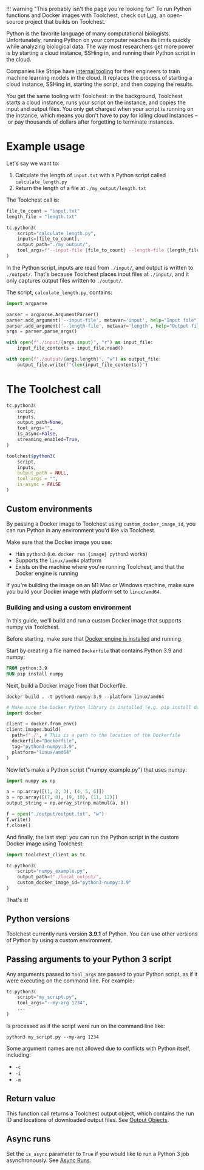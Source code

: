 !!! warning "This probably isn't the page you're looking for"
    To run Python functions and Docker images with Toolchest, check out [Lug](https://lug.dev), an open-source 
    project that builds on Toolchest.


Python is the favorite language of many computational biologists. Unfortunately, running Python on your computer reaches its limits quickly while analyzing biological data. The way most researchers get more power is by starting a cloud instance, SSHing in, and running their Python script in the cloud.

Companies like Stripe have [internal tooling](https://stripe.com/blog/railyard-training-models) for their engineers to train machine learning models in the cloud. It replaces the process of starting a cloud instance, SSHing in, starting the script, and then copying the results.

You get the same tooling with Toolchest: in the background, Toolchest starts a cloud instance, runs your script on the instance, and copies the input and output files. You only get charged when your script is running on the instance, which means you don't have to pay for idling cloud instances – or pay thousands of dollars after forgetting to terminate instances.

Example usage
=============

Let's say we want to:

1. Calculate the length of `input.txt` with a Python script called `calculate_length.py`
2. Return the length of a file at `./my_output/length.txt`

The Toolchest call is:

```python
file_to_count = "input.txt"
length_file = "length.txt"

tc.python3(
    script="calculate_length.py",
    inputs=[file_to_count],
    output_path="./my_output/",
    tool_args=f"--input-file {file_to_count} --length-file {length_file}",
)
```

In the Python script, inputs are read from `./input/`, and output is written to `./output/`. That's because Toolchest places input files at `./input/`, and it only captures output files written to `./output/`.

The script, `calculate_length.py`, contains:

```python
import argparse

parser = argparse.ArgumentParser()
parser.add_argument('--input-file', metavar='input', help="Input file")
parser.add_argument('--length-file', metavar='length', help="Output file")
args = parser.parse_args()

with open(f"./input/{args.input}", "r") as input_file:
    input_file_contents = input_file.read()

with open(f"./output/{args.length}", "w") as output_file:
    output_file.write(f"{len(input_file_contents)}")
```

The Toolchest call
==================

```python
tc.python3(
  	script,
  	inputs,
  	output_path=None,
  	tool_args="",
  	is_async=False,
  	streaming_enabled=True,
)
```
```r
toolchest$python3(
    script,
  	inputs,
  	output_path = NULL,
  	tool_args = "",
  	is_async = FALSE
)
```

Custom environments
-------------------

By passing a Docker image to Toolchest using `custom_docker_image_id`, you can run Python in any environment you'd like via Toolchest.

Make sure that the Docker image you use:

- Has `python3` (i.e. `docker run {image} python3` works)
- Supports the `linux/amd64` platform
- Exists on the machine where you're running Toolchest, and that the Docker engine is running

If you're building the image on an M1 Mac or Windows machine, make sure you build your Docker image with platform set to `linux/amd64`.

### Building and using a custom environment

In this guide, we'll build and run a custom Docker image that supports numpy via Toolchest.

Before starting, make sure that [Docker engine is installed](https://docs.docker.com/engine/install/) and running.

Start by creating a file named `Dockerfile` that contains Python 3.9 and numpy:

```dockerfile Dockerfile
FROM python:3.9
RUN pip install numpy
```

Next, build a Docker image from that Dockerfile.

```shell
docker build . -t python3-numpy:3.9 --platform linux/amd64
```
```python
# Make sure the Docker Python library is installed (e.g. pip install docker)
import docker 

client = docker.from_env()
client.images.build(
  path=f"./", # This is a path to the location of the Dockerfile
  dockerfile="Dockerfile",
  tag="python3-numpy:3.9",
  platform="linux/amd64"
) 
```

Now let's make a Python script ("numpy_example.py") that uses numpy:

```python
import numpy as np

a = np.array([(1, 2, 3), (4, 5, 6)])
b = np.array([(7, 8), (9, 10), (11, 12)])
output_string = np.array_str(np.matmul(a, b))

f = open("./output/output.txt", "w")
f.write()
f.close()
```

And finally, the last step: you can run the Python script in the custom Docker image using Toolchest:

```python
import toolchest_client as tc

tc.python3(
    script="numpy_example.py",
    output_path=f"./local_output/",
    custom_docker_image_id="python3-numpy:3.9"
)
```

 That's it!

Python versions
---------------

Toolchest currently runs version **3.9.1** of Python. You can use other versions of Python by using a custom environment.

Passing arguments to your Python 3 script
-----------------------------------------

Any arguments passed to `tool_args` are passed to your Python script, as if it were executing on the command line. For example:

```python
tc.python3(
    script="my_script.py",
    tool_args="--my-arg 1234",
    ...
)
```

Is processed as if the script were run on the command line like:

```shell
python3 my_script.py --my-arg 1234
```

Some argument names are not allowed due to conflicts with Python itself, including:

- `-c`
- `-i`
- `-m`

Return value
------------

This function call returns a Toolchest output object, which contains the run ID and locations of downloaded output files. See [Output Objects](../feature-reference/output-objects.md).

Async runs
----------

Set the `is_async` parameter to `True` if you would like to run a Python 3 job asynchronously. See [Async Runs](../feature-reference/async-runs.md).